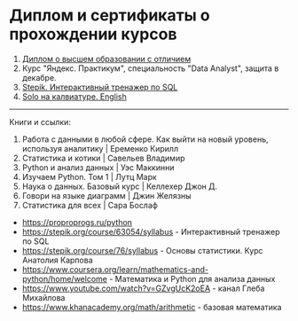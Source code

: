 # Диплом и сертификаты о прохождении курсов
1. [Диплом о высшем образовании с отличием]()
2. Курс "Яндекс. Практикум", специальность "Data Analyst", защита в декабре.
3. [Stepik. Интерактивный тренажер по SQL](https://github.com/Yourius/Certificates/blob/main/stepik_certificate_sql.pdf)
4. [Solo на калвиатуре. English](https://github.com/Yourius/Certificates/blob/main/Solo_typing_EN.pdf)


___

Книги и ссылки:

01. Работа с данными в любой сфере. Как выйти на новый уровень, используя аналитику | Еременко Кирилл
02. Статистика и котики | Савельев Владимир
03. Python и анализ данных |  Уэс Маккинни
03. Изучаем Python. Том 1 | Лутц Марк
04. Наука о данных. Базовый курс | Келлехер Джон Д.
05. Говори на языке диаграмм | Джин Желязны
06. Статистика для всех | Сара Бослаф


- https://proproprogs.ru/python
- https://stepik.org/course/63054/syllabus - Интерактивный тренажер по SQL
- https://stepik.org/course/76/syllabus - Основы статистики. Курс Анатолия Карпова
- https://www.coursera.org/learn/mathematics-and-python/home/welcome - Математика и Python для анализа данных
- https://www.youtube.com/watch?v=GZvgUcK2oEA - канал Глеба Михайлова   
- https://www.khanacademy.org/math/arithmetic - базовая математика  
 
